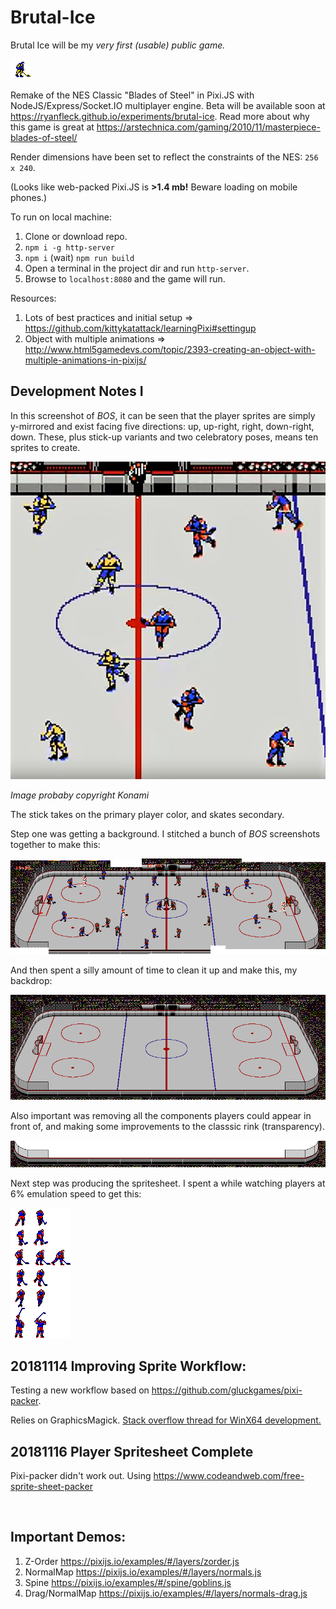 # Brutal-Ice

Brutal Ice will be my *very first (usable) public game.*

![player](dist/sprites/player-v2.png)

Remake of the NES Classic "Blades of Steel" in Pixi.JS with NodeJS/Express/Socket.IO multiplayer engine. Beta will be available soon at <https://ryanfleck.github.io/experiments/brutal-ice>. Read more about why this game is great at <https://arstechnica.com/gaming/2010/11/masterpiece-blades-of-steel/>

Render dimensions have been set to reflect the constraints of the NES: `256 x 240`.

(Looks like web-packed Pixi.JS is **>1.4 mb!** Beware loading on mobile phones.)

To run on local machine:
1. Clone or download repo.
2. `npm i -g http-server`
3. `npm i` (wait) `npm run build`
4. Open a terminal in the project dir and run `http-server`.
4. Browse to `localhost:8080` and the game will run.

Resources:
1. Lots of best practices and initial setup =>  <https://github.com/kittykatattack/learningPixi#settingup>
2. Object with multiple animations => <http://www.html5gamedevs.com/topic/2393-creating-an-object-with-multiple-animations-in-pixijs/>

## Development Notes I

In this screenshot of *BOS*, it can be seen that the player sprites are simply y-mirrored and exist facing five directions: up, up-right, right, down-right, down. These, plus stick-up variants and two celebratory poses, means ten sprites to create.

![screenshot one](media/BOS_SpriteExampleOne.PNG)

*Image probaby copyright Konami*

The stick takes on the primary player color, and skates secondary.

Step one was getting a background. I stitched a bunch of *BOS* screenshots together to make this:

![Full rink stitch.](media/Full-Rink-Initial.png)

And then spent a silly amount of time to clean it up and make this, my backdrop:

![Full rink stitch final.](media/Full-Rink-Final.png)

Also important was removing all the components players could appear in front of, and making some improvements to the classsic rink (transparency).

![Full rink crop.](media/backdrop-transparent-boards-crop.png)

Next step was producing the spritesheet. I spent a while watching players at 6% emulation speed to get this:

![Full rink crop.](media/PlayerSheet.png)

## 20181114 Improving Sprite Workflow:

Testing a new workflow based on <https://github.com/gluckgames/pixi-packer>.

Relies on GraphicsMagick. [Stack overflow thread for WinX64 development.](https://stackoverflow.com/questions/18733695/cimg-error-gm-exe-is-not-recognized-as-an-internal-or-external-command)

## 20181116 Player Spritesheet Complete

Pixi-packer didn't work out. Using <https://www.codeandweb.com/free-sprite-sheet-packer>

<br />

## Important Demos:
1. Z-Order <https://pixijs.io/examples/#/layers/zorder.js>
1. NormalMap <https://pixijs.io/examples/#/layers/normals.js>
1. Spine <https://pixijs.io/examples/#/spine/goblins.js>
1. Drag/NormalMap <https://pixijs.io/examples/#/layers/normals-drag.js>
